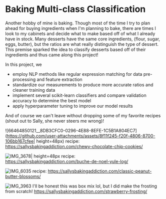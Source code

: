 # Baking Multi-class Classification
Another hobby of mine is baking. Though most of the time I try to plan ahead for buying ingredients when I'm planning to bake, there are times I look to my cabinets and decide what to make based off of what I already have in stock. Many desserts have the same core ingredients, (flour, sugar, eggs, butter), but the ratios are what really distinguish the type of dessert. This premise sparked the idea to classify desserts based off of their ingredients and thus came along this project!

In this project, we
- employ NLP methods like regular expression matching for data pre-processing and feature extraction
- standardize our measurements to produce more accurate ratios and cleaner training data
- implement several scikit-learn classifiers and compare validation accuracy to determine the best model
- apply hyperparameter tuning to improve our model results

And of course we can't leave without dropping some of my favorite recipes (shout out to Sally, she never steers me wrong)!

![66464850121__8DB3CFC0-0296-4E88-8EFE-1C5B1A804EC7](https://github.com/user-attachments/assets/8f11f245-f20f-4806-8700-106bb167cfee| height=48px)
recipe: https://sallysbakingaddiction.com/chewy-chocolate-chip-cookies/

![IMG_3678](https://github.com/user-attachments/assets/4562f1a6-f375-461c-88b1-4c8e0635615c)| height=48px
recipe: https://sallysbakingaddiction.com/buche-de-noel-yule-log/

![IMG_6035](https://github.com/user-attachments/assets/ecb7d89b-8a37-4a00-bbb7-97c588510f80)
recipe: https://sallysbakingaddiction.com/classic-peanut-butter-blossoms/

![IMG_3963](https://github.com/user-attachments/assets/d4212a45-19f5-44d5-b093-5056bac754a7)
I'll be honest this was box mix lol, but I did make the frosting from scratch! https://sallysbakingaddiction.com/strawberry-frosting/
